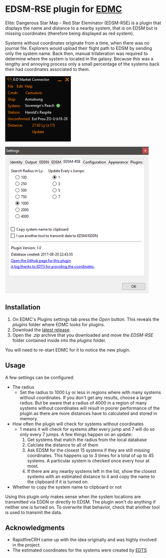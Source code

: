 # EDSM-RSE plugin for [EDMC](https://github.com/Marginal/EDMarketConnector/wiki)

Elite: Dangerous Star Map - Red Star Eleminator (EDSM-RSE) is a plugin that displays the name and distance to a nearby system, that is on EDSM but is missing coordinates (therefore being displayed as red system).

Systems without coordinates originate from a time, when there was no journal file. Explorers would upload their flight path to EDSM by sending only the system name. Back then, manual trilateration was required to determine where the system is located in the galaxy. Because this was a lengthy and annoying process only a small percentage of the systems back then had coordinates associated to them.

![Screenshot](img/main_window.png)

![Screenshot](img/settings.png)

## Installation

1. On EDMC's Plugins settings tab press the _Open_ button. This reveals the _plugins_ folder where EDMC looks for plugins.
2. Download the [latest release](https://github.com/Thurion/EDSM-RSE-for-EDMC/releases).
3. Open the _.zip_ archive that you downloaded and move the _EDSM-RSE_ folder contained inside into the _plugins_ folder.

You will need to re-start EDMC for it to notice the new plugin.

## Usage

A few settings can be configured:
* The radius
    * Set the radius to 1000 Ly or less in regions where with many systems without coordinates. If you don't get any results, choose a larger radius. But be aware that a radius of 4000 in a region of many systems without coordinates will result in poorer performance of the plugin as there are more distances have to calculated and stored in memory.
* How often the plugin will check for systems without coordinates
    * 1 means it will check for systems after every jump and 7 will do so only every 7 jumps. A few things happen on an update: 
	    1. Get systems that match the radius from the local database
		2. Calclate the distance to all of them
		3. Ask EDSM for the closest 15 systems if they are still missing coordinates. This happens up to 3 times for a total of up to 45 systems. A particular system is checked once every hour at most.
		4. If there are any nearby systems left in the list, show the closest systems with an estimated distance to it and copy the name to the clipboard if it is turned on.
* Whether to copy the system name to clipboard or not

Using this plugin only makes sense when the system locations are transmitted via EDDN or directly to EDSM. The plugin won't do anything if neither one is turned on. To overwrite that behavior, check that another tool is used to transmit the data.

## Acknowledgments

* RapidfireCRH came up with the idea originally and was highly involved in the project.
* The estimated coordinates for the systems were created by [EDTS](https://bitbucket.org/Esvandiary/edts)
